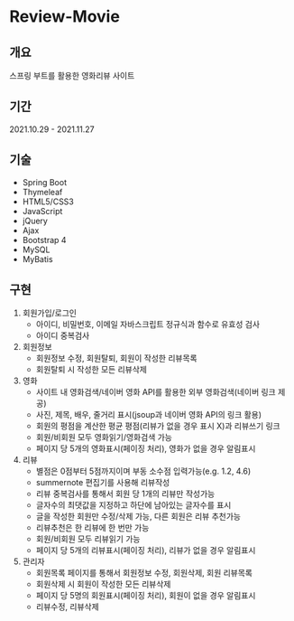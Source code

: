 # Review-Movie

<h2>개요</h2>
스프링 부트를 활용한 영화리뷰 사이트

<h2>기간</h2>
2021.10.29 - 2021.11.27

<h2>기술</h2>
<ul>
  <li>Spring Boot</li>
  <li>Thymeleaf</li>
  <li>HTML5/CSS3</li> 
  <li>JavaScript</li> 
  <li>jQuery</li>  
  <li>Ajax</li> 
  <li>Bootstrap 4</li>   
  <li>MySQL</li>
  <li>MyBatis</li>  
</ul>

<h2>구현</h2>
<ol>
  <li>
    회원가입/로그인
    <ul>
      <li>아이디, 비밀번호, 이메일 자바스크립트 정규식과 함수로 유효성 검사</li>
      <li>아이디 중복검사</li>     
    </ul>  
  </li>
  <li>
    회원정보
    <ul>
      <li>회원정보 수정, 회원탈퇴, 회원이 작성한 리뷰목록</li>
      <li>회원탈퇴 시 작성한 모든 리뷰삭제</li>
    </ul>  
  </li>  
  <li>
    영화
    <ul>
      <li>사이트 내 영화검색/네이버 영화 API를 활용한 외부 영화검색(네이버 링크 제공)</li> 
      <li>사진, 제목, 배우, 줄거리 표시(jsoup과 네이버 영화 API의 링크 활용)</li> 
      <li>회원의 평점을 계산한 평균 평점(리뷰가 없을 경우 표시 X)과 리뷰쓰기 링크</li>
      <li>회원/비회원 모두 영화읽기/영화검색 가능</li> 
      <li>페이지 당 5개의 영화표시(페이징 처리), 영화가 없을 경우 알림표시</li>       
    </ul>      
  </li>  
  <li>
    리뷰
    <ul>
      <li>별점은 0점부터 5점까지이며 부동 소수점 입력가능(e.g. 1.2, 4.6)</li> 
      <li>summernote 편집기를 사용해 리뷰작성</li>
      <li>리뷰 중복검사를 통해서 회원 당 1개의 리뷰만 작성가능</li>      
      <li>글자수의 최댓값을 지정하고 하단에 남아있는 글자수를 표시</li>
      <li>글을 작성한 회원만 수정/삭제 가능, 다른 회원은 리뷰 추천가능</li>
      <li>리뷰추천은 한 리뷰에 한 번만 가능</li>
      <li>회원/비회원 모두 리뷰읽기 가능</li>
      <li>페이지 당 5개의 리뷰표시(페이징 처리), 리뷰가 없을 경우 알림표시</li>       
    </ul> 
  <li>
    관리자
    <ul>
      <li>회원목록 페이지를 통해서 회원정보 수정, 회원삭제, 회원 리뷰목록</li> 
      <li>회원삭제 시 회원이 작성한 모든 리뷰삭제</li>
      <li>페이지 당 5명의 회원표시(페이징 처리), 회원이 없을 경우 알림표시</li>      
      <li>리뷰수정, 리뷰삭제</li>    
    </ul>      
  </li>      
  </li>  
</ol>
